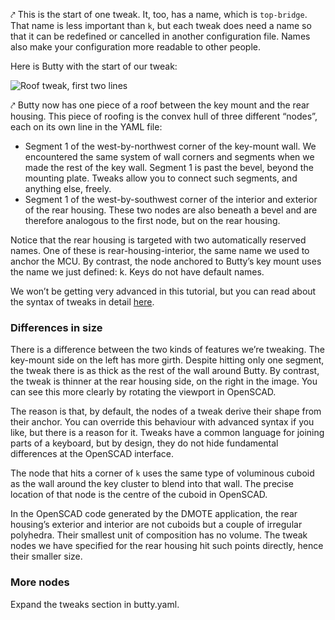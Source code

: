 ⤤ This is the start of one tweak. It, too, has a name, which is `top-bridge`.
That name is less important than `k`, but each tweak does need a name so that it
can be redefined or cancelled in another configuration file. Names also make
your configuration more readable to other people.

Here is Butty with the start of our tweak:

![Roof tweak, first two lines](img/butty/tweak-roof-2.png)

⤤ Butty now has one piece of a roof between the key mount and the rear housing.
This piece of roofing is the convex hull of three different “nodes”, each on
its own line in the YAML file:

* Segment 1 of the west-by-northwest corner of the key-mount wall. We
  encountered the same system of wall corners and segments when we made the
  rest of the key wall. Segment 1 is past the bevel, beyond the mounting plate.
  Tweaks allow you to connect such segments, and anything else, freely.
* Segment 1 of the west-by-southwest corner of the interior and exterior of the
  rear housing. These two nodes are also beneath a bevel and are therefore
  analogous to the first node, but on the rear housing.

Notice that the rear housing is targeted with two automatically reserved names.
One of these is rear-housing-interior, the same name we used to anchor the MCU.
By contrast, the node anchored to Butty’s key mount uses the name we just
defined: k. Keys do not have default names.

We won’t be getting very advanced in this tutorial, but you can read about the
syntax of tweaks in detail [here](options-arbitrary-shapes.md).

### Differences in size

There is a difference between the two kinds of features we’re tweaking. The
key-mount side on the left has more girth. Despite hitting only one segment,
the tweak there is as thick as the rest of the wall around Butty. By contrast,
the tweak is thinner at the rear housing side, on the right in the image. You
can see this more clearly by rotating the viewport in OpenSCAD.

The reason is that, by default, the nodes of a tweak derive their shape from
their anchor. You can override this behaviour with advanced syntax if you like,
but there is a reason for it. Tweaks have a common language for joining
parts of a keyboard, but by design, they do not hide fundamental differences at
the OpenSCAD interface.

The node that hits a corner of `k` uses the same type of voluminous cuboid as
the wall around the key cluster to blend into that wall. The precise location
of that node is the centre of the cuboid in OpenSCAD.

In the OpenSCAD code generated by the DMOTE application, the rear housing’s
exterior and interior are not cuboids but a couple of irregular polyhedra.
Their smallest unit of composition has no volume. The tweak nodes we have
specified for the rear housing hit such points directly, hence their smaller
size.

### More nodes

Expand the tweaks section in butty.yaml.
